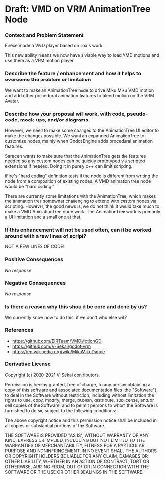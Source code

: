 # Draft: VMD on VRM AnimationTree Node

### Context and Problem Statement

Eirexe made a VMD player based on Lox's work.

This new ability means we now have a viable way to load VMD motions and use them as a VRM motion player.

### Describe the feature / enhancement and how it helps to overcome the problem or limitation

We want to make an AnimationTree node to drive Miku Miku VMD motion and add other procedural animation features to blend motion on the VRM Avatar.

### Describe how your proposal will work, with code, pseudo-code, mock-ups, and/or diagrams

However, we need to make some changes to the AnimationTree UI editor to make the changes possible. We want an expanded AnimationTree to customize nodes, mainly when Godot Engine adds procedural animation features.

Saracen wants to make sure that the AnimationTree gets the features needed so any custom nodes can be quickly prototyped via scripted extensions if needed. Doing it in purely c++ can limit scripting.

iFire's "hard coding" definition tests if the node is different from writing the node from a composition of existing nodes. A VMD animation tree node would be "hard coding."

There are currently some limitations with the AnimationTree, which makes the animation tree somewhat challenging to extend with custom nodes via scripting. However, the good news is, we do not think it would take much to make a VMD AnimationTree node work. The AnimationTree work is primarily a UI limitation and a small one at that.

### If this enhancement will not be used often, can it be worked around with a few lines of script?

NOT A FEW LINES OF CODE!

### Positive Consequences

_No response_

### Negative Consequences

_No response_

### Is there a reason why this should be core and done by us?

We currently know how to do this, if we don't who else will?

### References

- https://github.com/EIRTeam/VMDMotionGD
- https://github.com/V-Sekai/godot-vrm
- https://en.wikipedia.org/wiki/MikuMikuDance

### Derivative License

Copyright (c) 2020-2021 V-Sekai contributors.

Permission is hereby granted, free of charge, to any person obtaining a copy
of this software and associated documentation files (the "Software"), to deal
in the Software without restriction, including without limitation the rights
to use, copy, modify, merge, publish, distribute, sublicense, and/or sell
copies of the Software, and to permit persons to whom the Software is
furnished to do so, subject to the following conditions:

The above copyright notice and this permission notice shall be included in all
copies or substantial portions of the Software.

THE SOFTWARE IS PROVIDED "AS IS", WITHOUT WARRANTY OF ANY KIND, EXPRESS OR
IMPLIED, INCLUDING BUT NOT LIMITED TO THE WARRANTIES OF MERCHANTABILITY,
FITNESS FOR A PARTICULAR PURPOSE AND NONINFRINGEMENT. IN NO EVENT SHALL THE
AUTHORS OR COPYRIGHT HOLDERS BE LIABLE FOR ANY CLAIM, DAMAGES OR OTHER
LIABILITY, WHETHER IN AN ACTION OF CONTRACT, TORT OR OTHERWISE, ARISING FROM,
OUT OF OR IN CONNECTION WITH THE SOFTWARE OR THE USE OR OTHER DEALINGS IN THE
SOFTWARE.

